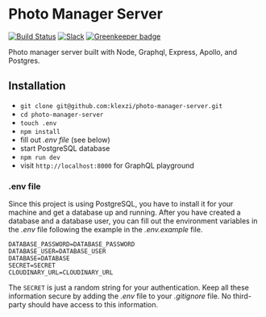 # Photo Manager Server

[![Build Status](https://travis-ci.org/the-road-to-graphql/fullstack-apollo-express-postgresql-boilerplate.svg?branch=master)](https://travis-ci.org/the-road-to-graphql/fullstack-apollo-express-postgresql-boilerplate) [![Slack](https://slack-the-road-to-learn-react.wieruch.com/badge.svg)](https://slack-the-road-to-learn-react.wieruch.com/) [![Greenkeeper badge](https://badges.greenkeeper.io/the-road-to-graphql/fullstack-apollo-express-postgresql-boilerplate.svg)](https://greenkeeper.io/)

Photo manager server built with Node, Graphql, Express, Apollo, and Postgres.

## Installation

- `git clone git@github.com:klexzi/photo-manager-server.git`
- `cd photo-manager-server`
- `touch .env`
- `npm install`
- fill out _.env file_ (see below)
- start PostgreSQL database
- `npm run dev`
- visit `http://localhost:8000` for GraphQL playground

### .env file

Since this project is using PostgreSQL, you have to install it for your machine and get a database up and running. After you have created a database and a database user, you can fill out the environment variables in the _.env_ file following the example in the _.env.example_ file.

```
DATABASE_PASSWORD=DATABASE_PASSWORD
DATABASE_USER=DATABASE_USER
DATABASE=DATABASE
SECRET=SECRET
CLOUDINARY_URL=CLOUDINARY_URL
```

The `SECRET` is just a random string for your authentication. Keep all these information secure by adding the _.env_ file to your _.gitignore_ file. No third-party should have access to this information.
